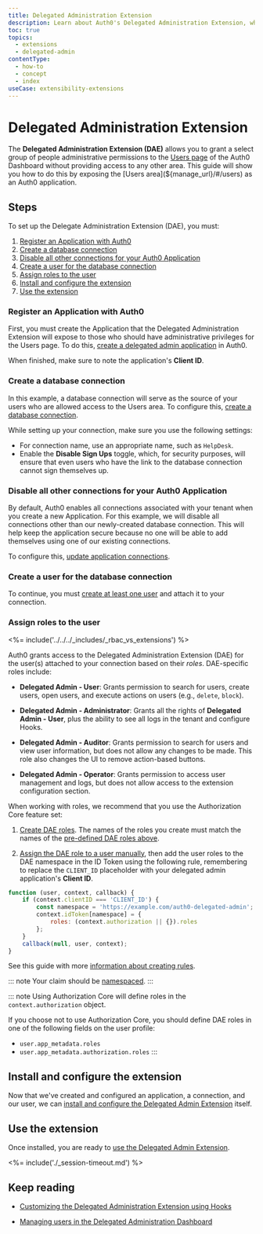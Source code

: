 ```yaml
---
title: Delegated Administration Extension
description: Learn about Auth0's Delegated Administration Extension, which allows you to expose the Users section of the Auth0 Dashboard to a select group of users without allowing them access to the rest of the Dashboard.
toc: true
topics:
  - extensions
  - delegated-admin
contentType:
  - how-to
  - concept
  - index
useCase: extensibility-extensions
---
```


# Delegated Administration Extension

The **Delegated Administration Extension (DAE)** allows you to grant a select group of people administrative permissions to the [Users page](${manage_url}/#/users) of the Auth0 Dashboard without providing access to any other area. This guide will show you how to do this by exposing the [Users area](${manage_url}/#/users) as an Auth0 application.

## Steps

To set up the Delegate Administration Extension (DAE), you must:

1. [Register an Application with Auth0](#register-an-application-with-auth0)
2. [Create a database connection](#create-a-database-connection)
3. [Disable all other connections for your Auth0 Application](#disable-all-other-connections-for-your-auth0-application)
4. [Create a user for the database connection](#create-a-user-for-the-database-connections)
5. [Assign roles to the user](#assign-roles-to-the-user)
6. [Install and configure the extension](#install-and-configure-the-extension)
7. [Use the extension](#use-the-extension)

### Register an Application with Auth0

First, you must create the Application that the Delegated Administration Extension will expose to those who should have administrative privileges for the Users page. To do this, [create a delegated admin application](/dashboard/guides/extensions/delegated-admin-create-app) in Auth0.

When finished, make sure to note the application's **Client ID**.

### Create a database connection

In this example, a database connection will serve as the source of your users who are allowed access to the Users area. To configure this, [create a database connection](/dashboard/guides/connections/set-up-connections-database).

While setting up your connection, make sure you use the following settings:

* For connection name, use an appropriate name, such as `HelpDesk`.
* Enable the **Disable Sign Ups** toggle, which, for security purposes, will ensure that even users who have the link to the database connection cannot sign themselves up.

### Disable all other connections for your Auth0 Application

By default, Auth0 enables all connections associated with your tenant when you create a new Application. For this example, we will disable all connections other than our newly-created database connection. This will help keep the application secure because no one will be able to add themselves using one of our existing connections.

To configure this, [update application connections](/dashboard/guides/applications/update-app-connections).

### Create a user for the database connection

To continue, you must [create at least one user](/dashboard/guides/users/create-users) and attach it to your connection.

### Assign roles to the user

<%= include('../../../_includes/_rbac_vs_extensions') %>

Auth0 grants access to the Delegated Administration Extension (DAE) for the user(s) attached to your connection based on their <dfn data-key="role">roles</dfn>. DAE-specific roles include:

- **Delegated Admin - User**: Grants permission to search for users, create users, open users, and execute actions on users (e.g., `delete`, `block`).

- **Delegated Admin - Administrator**: Grants all the rights of **Delegated Admin - User**, plus the ability to see all logs in the tenant and configure Hooks.

- **Delegated Admin - Auditor**: Grants permission to search for users and view user information, but does not allow any changes to be made. This role also changes the UI to remove action-based buttons.

- **Delegated Admin - Operator**: Grants permission to access user management and logs, but does not allow access to the extension configuration section.

When working with roles, we recommend that you use the Authorization Core feature set:

1. [Create DAE roles](/dashboard/guides/roles/create-roles). The names of the roles you create must match the names of the [pre-defined DAE roles above](#assign-roles-to-users).

2. [Assign the DAE role to a user manually](/dashboard/guides/users/assign-roles-users), then add the user roles to the DAE namespace in the ID Token using the following rule, remembering to replace the `CLIENT_ID` placeholder with your delegated admin application's **Client ID**.  

```js
function (user, context, callback) {
    if (context.clientID === 'CLIENT_ID') {
        const namespace = 'https://example.com/auth0-delegated-admin';
        context.idToken[namespace] = {
            roles: (context.authorization || {}).roles
        };
    }
    callback(null, user, context);
}
```

See this guide with more [information about creating rules](/dashboard/guides/rules/create-rules).

::: note
Your claim should be [namespaced](/tokens/guides/create-namespaced-custom-claims).
:::

::: note
Using Authorization Core will define roles in the `context.authorization` object.

If you choose not to use Authorization Core, you should define DAE roles in one of the following fields on the user profile:

* `user.app_metadata.roles`
* `user.app_metadata.authorization.roles`
:::

## Install and configure the extension

Now that we've created and configured an application, a connection, and our user, we can [install and configure the Delegated Admin Extension](/extensions/delegated-admin) itself.

## Use the extension

Once installed, you are ready to [use the Delegated Admin Extension](/dashboard/guides/extensions/delegated-admin-use-extension).

<%= include('./_session-timeout.md') %>

## Keep reading

* [Customizing the Delegated Administration Extension using Hooks](/extensions/delegated-admin/hooks)

* [Managing users in the Delegated Administration Dashboard](/extensions/delegated-admin/manage-users)
